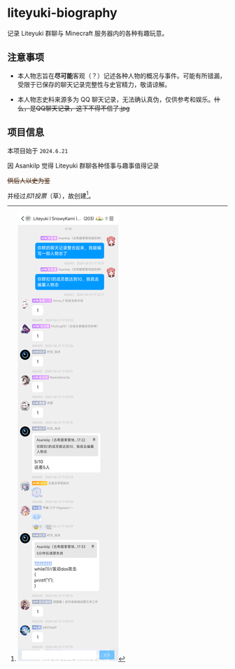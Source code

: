 <style>.record-text {color: #3F1B00; font-weight: lighter;} </style>

# liteyuki-biography

记录 Liteyuki 群聊与 Minecraft 服务器内的各种有趣玩意。

## 注意事项

- 本人物志旨在**尽可能**客观（？）记述各种人物的概况与事件。可能有所错漏，受限于已保存的聊天记录完整性与史官精力，敬请谅解。
  
- 本人物志史料来源多为 QQ 聊天记录，无法确认真伪，仅供参考和娱乐。~~什么，是QQ聊天记录，这下不得不信了.jpg~~

## 项目信息

  本项目始于 `2024.6.21`
  
  
  因 Asankilp 觉得 Liteyuki 群聊各种怪事与趣事值得记录
  
  <p class="record-text"><s>供后人以史为鉴</s></p>
  
  并经过*扣1投票*（草），故创建[^1]。 

 [^1]: ![扣一发动ddos](img/motivation.png)